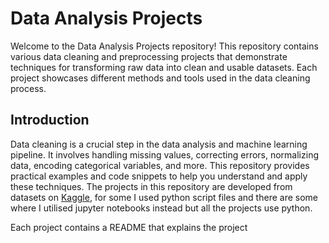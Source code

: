 # Data Analysis Projects

Welcome to the Data Analysis Projects repository! This repository contains various data cleaning and preprocessing projects that demonstrate techniques for transforming raw data into clean and usable datasets. Each project showcases different methods and tools used in the data cleaning process.

## Introduction

Data cleaning is a crucial step in the data analysis and machine learning pipeline. It involves handling missing values, correcting errors, normalizing data, encoding categorical variables, and more. This repository provides practical examples and code snippets to help you understand and apply these techniques.
The projects in this repository are developed from datasets on [Kaggle](https://www.kaggle.com), for some I used python script files and there are some where I utilised jupyter notebooks instead but all the projects use python.

Each project contains a README that explains the project



